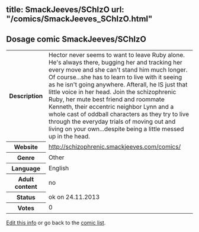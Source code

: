 title: SmackJeeves/SChIzO
url: "/comics/SmackJeeves_SChIzO.html"
---
Dosage comic SmackJeeves/SChIzO
-----------------------------------------

<p id="msg"></p>
<script type="text/javascript">
if (window.location.search === '?edit_info_mail=sent_ok') {
  var elem = document.getElementById("msg");
  elem.innerHTML = 'Edited information sucessfully sent for review, which is usually done daily. Thanks!';
  elem.className = 'ok';
}
</script>
<table class="comicinfo">
<tr>
<th>Description</th><td>Hector never seems to want to leave Ruby alone. He's always there, bugging her and tracking her every move and she can't stand him much longer. Of course...she has to learn to live with it seeing as he isn't going anywhere. Afterall, he IS just that little voice in her head. Join the schizophrenic Ruby, her mute best friend and roommate Kenneth, their eccentric neighbor Lynn and a whole cast of oddball characters as they try to live through the everyday trials of moving out and living on your own...despite being a little messed up in the head.</td>
</tr>
<tr>
<th>Website</th><td><a href="http://schizophrenic.smackjeeves.com/comics/">http://schizophrenic.smackjeeves.com/comics/</a></td>
</tr>
<tr>
<th>Genre</th><td>Other</td>
</tr>
<tr>
<th>Language</th><td>English</td>
</tr>
<tr>
<th>Adult content</th><td>no</td>
</tr>
<tr>
<th>Status</th><td>ok on 24.11.2013</td>
</tr>
<tr>
<th>Votes</th><td>0</td>
</tr>
</table>

[Edit this info](SmackJeeves_SChIzO_edit.html) or go back to the [comic list](../comic-index.html).
